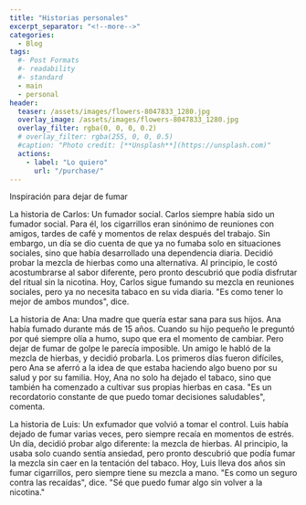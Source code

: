 ```yaml
---
title: "Historias personales"
excerpt_separator: "<!--more-->"
categories:
  - Blog
tags:
  #- Post Formats
  #- readability
  #- standard
  - main
  - personal
header:
  teaser: /assets/images/flowers-8047833_1280.jpg
  overlay_image: /assets/images/flowers-8047833_1280.jpg
  overlay_filter: rgba(0, 0, 0, 0.2)
  # overlay_filter: rgba(255, 0, 0, 0.5)
  #caption: "Photo credit: [**Unsplash**](https://unsplash.com)"
  actions:
    - label: "Lo quiero"
      url: "/purchase/"
---
```


Inspiración para dejar de fumar

<!--more-->

La historia de Carlos: Un fumador social.
Carlos siempre había sido un fumador social. Para él, los cigarrillos eran sinónimo de reuniones con amigos, tardes de café y momentos de relax después del trabajo. Sin embargo, un día se dio cuenta de que ya no fumaba solo en situaciones sociales, sino que había desarrollado una dependencia diaria. Decidió probar la mezcla de hierbas como una alternativa. Al principio, le costó acostumbrarse al sabor diferente, pero pronto descubrió que podía disfrutar del ritual sin la nicotina. Hoy, Carlos sigue fumando su mezcla en reuniones sociales, pero ya no necesita tabaco en su vida diaria. "Es como tener lo mejor de ambos mundos", dice.


La historia de Ana: Una madre que quería estar sana para sus hijos.
Ana había fumado durante más de 15 años. Cuando su hijo pequeño le preguntó por qué siempre olía a humo, supo que era el momento de cambiar. Pero dejar de fumar de golpe le parecía imposible. Un amigo le habló de la mezcla de hierbas, y decidió probarla. Los primeros días fueron difíciles, pero Ana se aferró a la idea de que estaba haciendo algo bueno por su salud y por su familia. Hoy, Ana no solo ha dejado el tabaco, sino que también ha comenzado a cultivar sus propias hierbas en casa. "Es un recordatorio constante de que puedo tomar decisiones saludables", comenta.


La historia de Luis: Un exfumador que volvió a tomar el control.
Luis había dejado de fumar varias veces, pero siempre recaía en momentos de estrés. Un día, decidió probar algo diferente: la mezcla de hierbas. Al principio, la usaba solo cuando sentía ansiedad, pero pronto descubrió que podía fumar la mezcla sin caer en la tentación del tabaco. Hoy, Luis lleva dos años sin fumar cigarrillos, pero siempre tiene su mezcla a mano. "Es como un seguro contra las recaídas", dice. "Sé que puedo fumar algo sin volver a la nicotina."